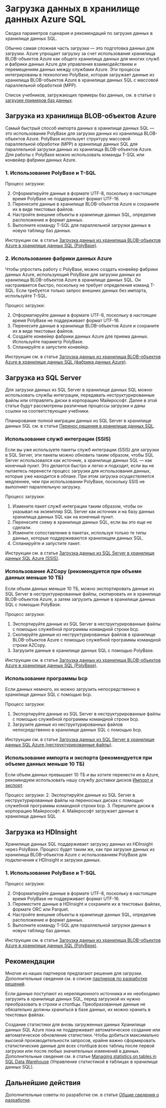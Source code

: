    <properties
   pageTitle="Загрузка данных в хранилище данных Azure SQL | Microsoft Azure"
   description="Распространенные сценарии загрузки данных в хранилище данных SQL. Они включают использование PolyBase, хранилища BLOB-объектов Azure, неструктурированных файлов и доставки диска. Кроме того, можно использовать сторонние средства."
   services="sql-data-warehouse"
   documentationCenter="NA"
   authors="lodipalm"
   manager="barbkess"
   editor=""/>

<tags
   ms.service="sql-data-warehouse"
   ms.devlang="NA"
   ms.topic="article"
   ms.tgt_pltfrm="NA"
   ms.workload="data-services"
   ms.date="07/12/2016"
   ms.author="lodipalm;barbkess;sonyama"/>

# Загрузка данных в хранилище данных Azure SQL

Сводка параметров сценария и рекомендаций по загрузке данных в хранилище данных SQL.

Обычно самая сложная часть загрузки — это подготовка данных для загрузки. Azure упрощает загрузку за счет использования хранилища BLOB-объектов Azure как общего хранилища данных для многих служб и фабрики данных Azure для управления взаимодействием и перемещениям данных между службами Azure. Эти процессы интегрированы в технологию PolyBase, которая загружает данные из хранилища BLOB-объектов Azure в хранилище данных SQL с массовой параллельной обработкой (MPP).

Список учебников, загружающих примеры баз данных, см. в статье о [загрузке примеров баз данных][].

## Загрузка из хранилища BLOB-объектов Azure
Самый быстрый способ импорта данных в хранилище данных SQL — это использование PolyBase для загрузки данных из хранилища BLOB-объектов Azure. PolyBase использует структуру массовой параллельной обработки (MPP) в хранилище данных SQL для параллельной загрузки данных из хранилища BLOB-объектов Azure. Для работы с PolyBase можно использовать команды T-SQL или конвейер фабрики данных Azure.

### 1\. Использование PolyBase и T-SQL

Процесс загрузки:

2. Отформатируйте данные в формате UTF-8, поскольку в настоящее время PolyBase не поддерживает формат UTF-16.
2. Перенесите данные в хранилище BLOB-объектов Azure и сохраните их в виде текстовых файлов.
3. Настройте внешние объекты в хранилище данных SQL, определив расположение и формат данных.
4. Выполните команду T-SQL для параллельной загрузки данных в новую таблицу баз данных.

<!-- 5. Schedule and run a loading job. --> 

Инструкции см. в статье [Загрузка данных из хранилища BLOB-объектов Azure в хранилище данных SQL (PolyBase)][].

### 2\. Использование фабрики данных Azure

Чтобы упростить работу с PolyBase, можно создать конвейер фабрики данных Azure, использующий PolyBase для загрузки данных из хранилища BLOB-объектов Azure в хранилище данных SQL. Он настраивается быстро, поскольку не требует определения команд T-SQL. Если требуется только запрос внешних данных без импорта, используйте T-SQL.

Процесс загрузки:

2. Отформатируйте данные в формате UTF-8, поскольку в настоящее время PolyBase не поддерживает формат UTF-16.
2. Перенесите данные в хранилище BLOB-объектов Azure и сохраните их в виде текстовых файлов.
3. Создайте конвейер фабрики данных Azure для приема данных. Используйте параметр PolyBase.
4. Спланируйте и запустите конвейер.

Инструкции см. в статье [Загрузка данных из хранилища BLOB-объектов Azure в хранилище данных SQL (фабрика данных Azure)][].


## Загрузка из SQL Server
Для загрузки данных из SQL Server в хранилище данных SQL можно использовать службы интеграции, передавать неструктурированные файлы или отправлять диски в корпорацию Майкрософт. Далее в этой статье будут рассмотрены различные процессы загрузки и даны ссылки на соответствующие учебники.

Планирование полной миграции данных из SQL Server в хранилище данных SQL см. в статье [Перенос решения в хранилище данных SQL][].

### Использование служб интеграции (SSIS)
Если вы уже используете пакеты служб интеграции (SSIS) для загрузки в SQL Server, эти пакеты можно обновить таким образом, чтобы SQL Server использовался как источник, а хранилище данных SQL — как конечный пункт. Это делается быстро и легко и подходит, если вы не пытаетесь перенести процесс загрузки для использования данных, которые уже находится в облаке. При этом загрузка осуществляется медленнее, чем при использовании PolyBase, поскольку SSIS не выполняет параллельную загрузку.

Процесс загрузки:

1. Измените пакет служб интеграции таким образом, чтобы он указывал на экземпляр SQL Server как источник и на базу данных хранилища данных SQL как на конечный пункт.
2. Перенесите схему в хранилище данных SQL, если вы это еще не сделали.
3. Измените сопоставление в пакетах, используя только те типы данных, которые поддерживаются хранилищем данных SQL.
3. Спланируйте и запустите пакет.

Инструкции см. в статье [Загрузка данных из SQL Server в хранилище данных SQL Azure (SSIS)][].

### Использование AZCopy (рекомендуется при объеме данных меньше 10 ТБ)
Если объем данных меньше 10 ТБ, можно экспортировать данные из SQL Server в неструктурированные файлы, скопировать их в хранилище BLOB-объектов Azure, а затем загрузить данные в хранилище данных SQL с помощью PolyBase.

Процесс загрузки:

1. Экспортируйте данные из SQL Server в неструктурированные файлы с помощью служебной программы командной строки bcp.
2. Скопируйте данные из неструктурированных файлов в хранилище BLOB-объектов Azure с помощью служебной программы командной строки AZCopy.
3. Загрузите данные в хранилище данных SQL с помощью PolyBase.

Инструкции см. в статье [Загрузка данных из хранилища BLOB-объектов Azure в хранилище данных SQL (PolyBase)][].

### Использование программы bcp
Если данных немного, их можно загрузить непосредственно в хранилище данных SQL с помощью bcp.

Процесс загрузки:
1. Экспортируйте данные из SQL Server в неструктурированные файлы с помощью служебной программы командной строки bcp.
2. Загрузите данные из неструктурированных файлов непосредственно в хранилище данных SQL с помощью bcp.

Инструкции см. в статье [Загрузка данных из SQL Server в хранилище данных SQL Azure (неструктурированные файлы)][].


### Использование импорта и экспорта (рекомендуется при объеме данных меньше 10 ТБ)
Если объем данных превышает 10 ТБ и вы хотите перенести их в Azure, рекомендуем использовать нашу службу доставки дисков [Импорт и экспорт][].

Процесс загрузки:
2. Экспортируйте данные из SQL Server в неструктурированные файлы на переносных дисках с помощью служебной программы командной строки bcp.
3. Перешлите диски в корпорацию Майкрософт.
4. Майкрософт загружает данные в хранилище данных SQL

## Загрузка из HDInsight
Хранилище данных SQL поддерживает загрузку данных из HDInsight через PolyBase. Процесс будет таким же, как при загрузке данных из хранилища BLOB-объектов Azure с использованием PolyBase для подключения к HDInsight и загрузки данных.

### 1\. Использование PolyBase и T-SQL

Процесс загрузки:

2. Отформатируйте данные в формате UTF-8, поскольку в настоящее время PolyBase не поддерживает формат UTF-16.
2. Переместите данные в HDInsight и сохраните их в текстовых файлах, формате ORC или Parquet.
3. Настройте внешние объекты в хранилище данных SQL, определив расположение и формат данных.
4. Выполните команду T-SQL для параллельной загрузки данных в новую таблицу баз данных.

Инструкции см. в статье [Загрузка данных из хранилища BLOB-объектов Azure в хранилище данных SQL (PolyBase)][].

## Рекомендации

Многие из наших партнеров предлагают решения для загрузки. Дополнительные сведения см. в списке [партнеров по разработке решений][].

Если данные поступают из нереляционного источника и их необходимо загрузить в хранилище данных SQL, перед загрузкой их нужно преобразовать в строки и столбцы. Преобразованные данные не обязательно должны храниться в базе данных, их можно хранить в текстовых файлах.

Создание статистики для вновь загруженных данных Хранилище данных SQL Azure пока не поддерживает автоматическое создание или автоматическое обновление статистики. Чтобы добиться максимально высокой производительности запросов, крайне важно сформировать статистические данные для всех столбцов всех таблиц после первой загрузки или после любых значительных изменений в данных. Дополнительные сведения см. в статье [Managing statistics on tables in SQL Data Warehouse][] \(Управление статистикой в таблицах в хранилище данных SQL).


## Дальнейшие действия
Дополнительные советы по разработке см. в статье [Общие сведения о разработке][].

<!--Image references-->

<!--Article references-->
[Загрузка данных из хранилища BLOB-объектов Azure в хранилище данных SQL (PolyBase)]: ./sql-data-warehouse-load-from-azure-blob-storage-with-polybase.md
[Загрузка данных из хранилища BLOB-объектов Azure в хранилище данных SQL (фабрика данных Azure)]: ./sql-data-warehouse-load-from-azure-blob-storage-with-data-factory.md
[Загрузка данных из SQL Server в хранилище данных SQL Azure (SSIS)]: ./sql-data-warehouse-load-from-sql-server-with-integration-services.md
[Загрузка данных из SQL Server в хранилище данных SQL Azure (неструктурированные файлы)]: ./sql-data-warehouse-load-from-sql-server-with-bcp.md
[Load data from SQL Server to Azure SQL Data Warehouse (AZCopy)]: ./sql-data-warehouse-load-from-sql-server-with-azcopy.md

[загрузке примеров баз данных]: ./sql-data-warehouse-load-sample-databases.md
[Перенос решения в хранилище данных SQL]: ./sql-data-warehouse-overview-migrate.md
[партнеров по разработке решений]: ./sql-data-warehouse-partner-business-intelligence.md
[Общие сведения о разработке]: ./sql-data-warehouse-overview-develop.md
[Managing statistics on tables in SQL Data Warehouse]: ./sql-data-warehouse-tables-statistics.md

<!--MSDN references-->

<!--Other Web references-->
[Импорт и экспорт]: https://azure.microsoft.com/documentation/articles/storage-import-export-service/

<!---HONumber=AcomDC_0713_2016-->